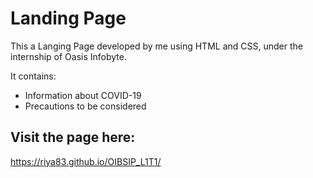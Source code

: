 # Landing Page
This a Langing Page developed by me using HTML and CSS, under the internship of Oasis Infobyte. 

It contains:
  - Information about COVID-19
  - Precautions to be considered

## Visit the page here:
https://riya83.github.io/OIBSIP_L1T1/
